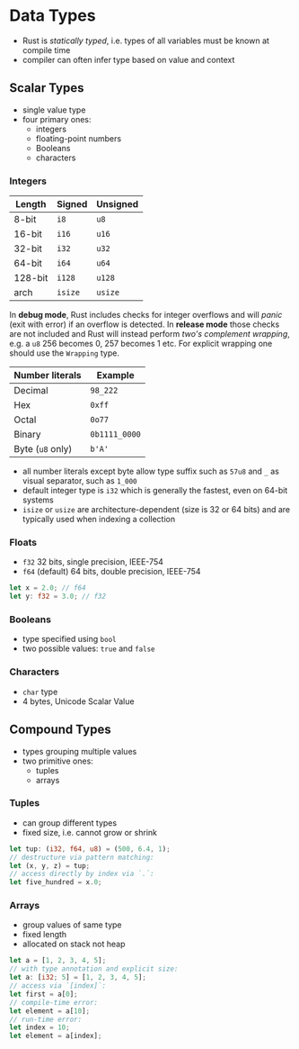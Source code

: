 # Data Types

- Rust is _statically typed_, i.e. types of all variables must be known at compile time
- compiler can often infer type based on value and context

## Scalar Types

- single value type
- four primary ones:
  - integers
  - floating-point numbers
  - Booleans
  - characters

### Integers

| Length  | Signed  | Unsigned |
| ------- | ------- | -------- |
| 8-bit   | `i8`    | `u8`     |
| 16-bit  | `i16`   | `u16`    |
| 32-bit  | `i32`   | `u32`    |
| 64-bit  | `i64`   | `u64`    |
| 128-bit | `i128`  | `u128`   |
| arch    | `isize` | `usize`  |

In **debug mode**, Rust includes checks for integer overflows and will _panic_
(exit with error) if an overflow is detected.
In **release mode** those checks are not included and Rust will instead perform
_two's complement wrapping_, e.g. a `u8` 256 becomes 0, 257 becomes 1 etc.
For explicit wrapping one should use the `Wrapping` type.

| Number literals  | Example       |
| ---------------- | ------------- |
| Decimal          | `98_222`      |
| Hex              | `0xff`        |
| Octal            | `0o77`        |
| Binary           | `0b1111_0000` |
| Byte (`u8` only) | `b'A'`        |

- all number literals except byte allow type suffix such as `57u8`
  and `_` as visual separator, such as `1_000`
- default integer type is `i32` which is generally the fastest, even on 64-bit systems
- `isize` or `usize` are architecture-dependent (size is 32 or 64 bits) and are typically
  used when indexing a collection

### Floats

- `f32` 32 bits, single precision, IEEE-754
- `f64` (default) 64 bits, double precision, IEEE-754

```rust
let x = 2.0; // f64
let y: f32 = 3.0; // f32
```

### Booleans

- type specified using `bool`
- two possible values: `true` and `false`

### Characters

- `char` type
- 4 bytes, Unicode Scalar Value

## Compound Types

- types grouping multiple values
- two primitive ones:
  - tuples
  - arrays

### Tuples

- can group different types
- fixed size, i.e. cannot grow or shrink

```rust
let tup: (i32, f64, u8) = (500, 6.4, 1);
// destructure via pattern matching:
let (x, y, z) = tup;
// access directly by index via `.`:
let five_hundred = x.0;
```

### Arrays

- group values of same type
- fixed length
- allocated on stack not heap

```rust
let a = [1, 2, 3, 4, 5];
// with type annotation and explicit size:
let a: [i32; 5] = [1, 2, 3, 4, 5];
// access via `[index]`:
let first = a[0];
// compile-time error:
let element = a[10];
// run-time error:
let index = 10;
let element = a[index];
```
